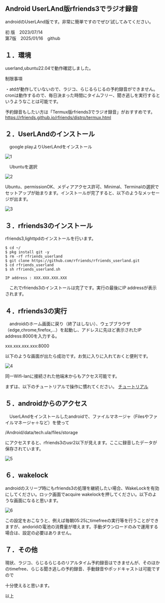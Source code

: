 ## Android UserLAnd版rfriends3でラジオ録音  
  
androidのUserLAnd版です。非常に簡単ですのでぜひ’試してみてください。  
  
  
初 版　2023/07/14  
第7版　2025/01/16　github  
  
## １．環境  
userland,ubuntu22.04で動作確認しました。  
  
制限事項  
   
・atdが動作していないので、ラジコ、らじるらじるの予約録音ができません。  
  cronは動作するので、毎日決まった時間にタイムフリー、聞き逃しを実行するというようなことは可能です。 
  
予約録音もしたい方は「Termux版rfriends3でラジオ録音」がおすすめです。  
<https://rfriends.github.io/rfriends/distro/termux.html>  
  
## ２．UserLAndのインストール  
　google playよりUserLAndをインストール  
  
![1](https://github.com/user-attachments/assets/1b2e9afc-b8b5-4135-bbde-529e00b513c2)  
  
　Ubuntuを選択  
  
![2](https://github.com/user-attachments/assets/4fd8776a-f14b-4027-a40f-34b2bed22a76)  
  
Ubuntu、permissionOK、メディアアクセス許可、Minimal、Terminalの選択でセットアップが始まります。インストールが完了すると、以下のようなメッセージが出ます。  
  
![3](https://github.com/user-attachments/assets/7106d186-f3b0-45f5-89cf-456c624e8cfc)  
  
## ３．rfriends3のインストール  
rfriends3,lighttpdのインストールを行います。  
  
```
$ cd ~/  
$ pkg install git -y  
$ rm -rf rfriends_userland  
$ git clone https://github.com/rfriends/rfriends_userland.git  
$ cd rfriends_userland  
$ sh rfriends_userland.sh   
  
IP address : XXX.XXX.XXX.XXX  
```  
　これでrfriends3のインストールは完了です。実行の最後にIP addressが表示されます。  
  
## ４．rfriends3の実行  
　androidのホーム画面に戻り（終了はしない）、ウェブブラウザ（edge,chrome,firefox,...）を起動し、アドレスに先ほど表示されたIP address:8000を入力する。  
  
xxx.xxx.xxx.xxx:8000  
  
以下のような画面が出たら成功です。お気に入りに入れておくと便利です。  
  
![4](https://github.com/user-attachments/assets/cd404fa0-eb7b-495c-bfaa-5aa604214252)  
  
同一Wifi-lanに接続された他端末からもアクセス可能です。  
  
まずは、以下のチュートリアルで操作に慣れてください。
[チュートリアル](https://github.com/rfriends/rfriends3/wiki/%EF%BC%90%EF%BC%90%EF%BC%8E%E3%83%81%E3%83%A5%E3%83%BC%E3%83%88%E3%83%AA%E3%82%A2%E3%83%AB)
   
## ５．androidからのアクセス  
　UserLAndをインストールしたandroidで、ファイルマネージャ（Filesやファイルマネージャ＋など）を使って  
  
/Android/data/tech.ula/files/storage  
  
にアクセスすると、rfriends3のusr2以下が見えます。ここに録音したデータが保存されています。  
  
![5](https://github.com/user-attachments/assets/2c2e9f20-09e7-41ad-acdf-997d8f3daaad)  
  
## ６．wakelock  
androidのスリープ時にもrfriends3の処理を継続したい場合、WakeLockを有効にしてください。ロック画面でacquire wakelockを押してください。以下のような画面になると思います。  
  
![6](https://github.com/user-attachments/assets/9b9da13a-6254-4c0b-a089-3622d760027b)  
  
この設定をおこなうと、例えば毎朝05:25にtimefreeの実行等を行うことができますが、andoridの電池の消費量が増えます。手動ダウンロードのみで運用する場合は、設定の必要はありません。  
  
## ７．その他  
現状、ラジコ、らじるらじるのリアルタイム予約録音はできませんが、そのほかのtimefree、らじる聞き逃しの予約録音、手動録音やポッドキャストは可能ですので  
  
十分使えると思います。  
  
   
  
以上  
  


